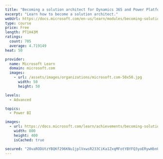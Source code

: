 ```yaml
---
title: "Becoming a solution architect for Dynamics 365 and Power Platform"
excerpt: "Learn how to become a solution architect."
webUrl: https://docs.microsoft.com/en-us/learn/modules/becoming-solution-architect/
type: course
price: Free
length: PT1H43M
ratings:
  count: 705
  average: 4.719149
heat: 50

provider:
  name: Microsoft Learn
  domain: microsoft.com
  images:
    - url: /assets/images/organizations/microsoft.com-50x50.jpg
      width: 50
      height: 50

levels:
  - Advanced

topics:
  - Power BI

images:
  - url: https://docs.microsoft.com/learn/achievements/becoming-solution-architect-social.png
    width: 800
    height: 400
    isCached: true

secured: "20vaRODUtzYBQKf296KNu1jplVxwsR233CiKa1ZxqMFotYBYFQ3yoERywHbnUkinSAwLoc6Fsk5vBi2gqcLgIiSdZkoq26jSuX7RDDSTeF0PR3phvdaX86+k6qcq4plSJz1Ae88tgnzLTlPpxFK9hYXtoRblAdiqp6l7O8FhYbGUtSzJpVl7BjWM6MzLdxpE+Hj1VNk/gUaWd4l8fDBYBqQvaWVim4uBekjkb75xpOtqLoiHKNLA/D5rFTZnoDIRb5N2R5bB+6w6b64VssFKFsW+opVUl1xqw5iPxkn2sCUOuPmqPmwd2ZazxbRfBzMSVBhFCzNIKlWJiUr1EPbHrNgErvQVuWsvsh+cTNHoqUrbOiXqaEqEYEb4UVNGqszw37PEI8zDGxQsU+yrot6BzvShL8+sX8YiaciStdnnZ3Y=;NEVOcPElB2/WRo8075dYyA=="
---
```


